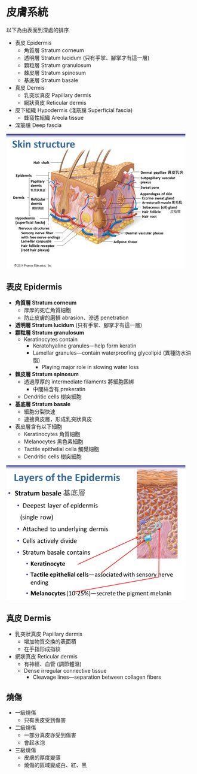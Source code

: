 # 皮膚系統

以下為由表面到深處的排序

- 表皮 Epidermis
  - 角質層 Stratum corneum 
  - 透明層 Stratum lucidum (只有手掌、腳掌才有這一層)
  - 顆粒層 Stratum granulosum
  - 棘皮層 Stratum spinosum
  - 基底層 Stratum basale 
- 真皮 Dermis
  - 乳突狀真皮 Papillary dermis
  - 網狀真皮 Reticular dermis
- 皮下組織 Hypodermis (淺筋膜 Superficial fascia)
  - 蜂窩性組織 Areola tissue
- 深筋膜 Deep fascia

<img src="05_The_Integumentary_System.assets/%E6%8A%95%E5%BD%B1%E7%89%8767.PNG" alt="投影片67" style="zoom:50%;" />

## 表皮 Epidermis

- **角質層 Stratum corneum** 
  - 厚厚的死亡角質細胞
  - 防止皮膚的磨損 abrasion、滲透 penetration
- **透明層 Stratum lucidum** (只有手掌、腳掌才有這一層)
- **顆粒層 Stratum granulosum**
  - Keratinocytes contain
    - Keratohyaline granules—help form keratin
    - Lamellar granules—contain waterproofing glycolipid (異種防水油脂)
      - Playing major role in slowing water loss
- **棘皮層 Stratum spinosum**
  - 透過厚厚的 intermediate filaments 將細胞困綁
    - 中間絲含有 prekeratin
  - Dendritic cells 樹突細胞
- **基底層 Stratum basale** 
  - 細胞分裂快速
  - 連接真皮層，形成乳突狀真皮
- 表皮層含有以下細胞
  - Keratinocytes 角質細胞
  - Melanocytes 黑色素細胞
  - Tactile epithelial cella 觸覺細胞
  - Dendritic cells 樹突細胞

<img src="05_The_Integumentary_System.assets/%E6%8A%95%E5%BD%B1%E7%89%8769.PNG" alt="投影片69" style="zoom:50%;" />



## 真皮 Dermis

- 乳突狀真皮 Papillary dermis
  - 增加物質交換的表面積
  - 在手指形成指紋
- 網狀真皮 Reticular dermis
  - 有神經、血管 (調節體溫)
  - Dense irregular connective tissue
    - Cleavage lines—separation between collagen fibers



## 燒傷

- 一級燒傷
  - 只有表皮受到傷害
- 二級燒傷
  - 一部分真皮亦受到傷害
  - 會起水泡
- 三級燒傷
  - 皮膚的厚度變薄
  - 燒傷的區域變成白、紅、黑